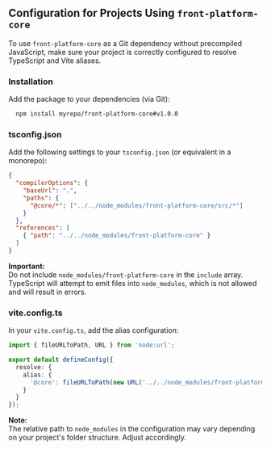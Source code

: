 ## Configuration for Projects Using `front-platform-core`

To use `front-platform-core` as a Git dependency without precompiled JavaScript, make sure your project is correctly configured to resolve TypeScript and Vite aliases.

### Installation

Add the package to your dependencies (via Git):

```bash
  npm install myrepo/front-platform-core#v1.0.0
```

### tsconfig.json

Add the following settings to your `tsconfig.json` (or equivalent in a monorepo):

```json
{
  "compilerOptions": {
    "baseUrl": ".",
    "paths": {
      "@core/*": ["../../node_modules/front-platform-core/src/*"]
    }
  },
  "references": [
    { "path": "../../node_modules/front-platform-core" }
  ]
}
```

**Important:**  
Do not include `node_modules/front-platform-core` in the `include` array.  
TypeScript will attempt to emit files into `node_modules`, which is not allowed and will result in errors.

### vite.config.ts

In your `vite.config.ts`, add the alias configuration:

```ts
import { fileURLToPath, URL } from 'node:url';

export default defineConfig({
  resolve: {
    alias: {
      '@core': fileURLToPath(new URL('../../node_modules/front-platform-core/src', import.meta.url))
    }
  }
});
```

**Note:**  
The relative path to `node_modules` in the configuration may vary depending on your project's folder structure. Adjust accordingly.
